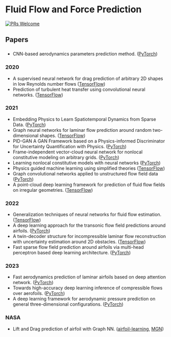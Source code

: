 # Fluid Flow and Force Prediction

[![PRs Welcome](https://img.shields.io/badge/PRs-welcome-brightgreen.svg?style=flat-square)](http://makeapullrequest.com)


## Papers

### 
* CNN-based aerodynamics parameters prediction method. ([PyTorch](https://github.com/ziliHarvey/CNN-for-Airfoil))

### 2020
* A supervised neural network for drag prediction of arbitrary 2D shapes in low Reynolds number flows ([TensorFlow](https://github.com/jviquerat/cnn_drag_prediction))
* Prediction of turbulent heat transfer using convolutional neural networks. ([TensorFlow](https://github.com/junhyuk6/THT-CNN))

### 2021
* Embedding Physics to Learn Spatiotemporal Dynamics from Sparse Data. ([PyTorch](https://github.com/Raocp/PeRCNN))
* Graph neural networks for laminar flow prediction around random two-dimensional shapes. ([TensorFlow](https://github.com/jviquerat/gnn_laminar_flow))
* PID-GAN A GAN Framework based on a Physics-informed Discriminator for Uncertainty Quantification with Physics. ([PyTorch](https://github.com/arkadaw9/PID-GAN))
* Frame-independent vector-cloud neural network for nonlocal constitutive modeling on arbitrary grids. ([PyTorch](https://github.com/xuhuizhou-vt/VCNN-nonlocal-constitutive-model))
* Learning nonlocal constitutive models with neural networks ([PyTorch](https://github.com/xiaoh/constitutive-neural-networks))
* Physics guided machine learning using simplified theories ([TensorFlow](https://github.com/surajp92/PGML))
* Graph convolutional networks applied to unstructured flow field data ([PyTorch](https://github.com/BaratiLab/Airfoil-GCNN))
* A point-cloud deep learning framework for prediction of fluid flow fields on irregular geometries. ([TensorFlow](https://github.com/Ali-Stanford/PointNetCFD))


### 2022
* Generalization techniques of neural networks for fluid flow estimation. ([TensorFlow](https://github.com/Masaki-Morimoto/Grad-CAM_for_fluid-flows))
* A deep learning approach for the transonic flow field predictions around airfoils. ([PyTorch](https://github.com/Rakuen88/CNNFOIL))
* A twin-decoder structure for incompressible laminar flow reconstruction with uncertainty estimation around 2D obstacles. ([TensorFlow](https://github.com/jviquerat/twin_autoencoder))
* Fast sparse flow field prediction around airfoils via multi-head perceptron based deep learning architecture. ([PyTorch](https://github.com/zuokuijun/Multi-head-attention-network))


### 2023
* Fast aerodynamics prediction of laminar airfoils based on deep attention network. ([PyTorch](https://github.com/zuokuijun/vitAirfoilEncoder))
* Towards high-accuracy deep learning inference of compressible flows over aerofoils. ([PyTorch](https://github.com/tum-pbs/coord-trans-encoding))
* A deep learning framework for aerodynamic pressure prediction on general three-dimensional configurations. ([PyTorch](https://github.com/ShenYoung2015/Learning-general-3D-geometries-for-hypersonic-aerodynamic-prediction-via-point-cloud-deep-learning))


### NASA
* Lift and Drag prediction of airfoil with Graph NN. ([airfoil-learning](https://github.com/nasa/airfoil-learning), [MGN](https://github.com/pjuangph/MGN))






